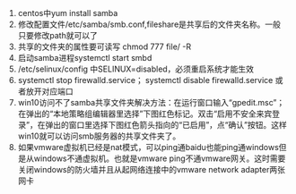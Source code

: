1. centos中yum install samba
2. 修改配置文件/etc/samba/smb.conf,fileshare是共享后的文件夹名称。一般只要修改path就可以了
3. 共享的文件夹的属性要可读写 chmod 777 file/ -R
4. 启动samba进程systemctl start smbd
5. /etc/selinux/config 中SELINUX=disabled，必须重启系统才能生效
6. systemctl stop firewalld.service； systemctl disable firewalld.service 或者放开对应端口
7. win10访问不了samba共享文件夹解决方法：在运行窗口输入“gpedit.msc”；在弹出的“本地策略组编辑器里选择”下图红色标记。双击“启用不安全来宾登录”，在弹出的窗口里选择下图红色箭头指向的“已启用”，点“确认”按钮。这样win10就可以访问smb服务器的共享文件夹了。
8. 如果vmware虚拟机已经是nat模式，可以ping通baidu也能ping通windows但是从windows不通虚拟机。也就是vmware ping不通vmware网关。这时需要关闭windows的防火墙并且从起网络连接中的vmware network adapter两张网卡